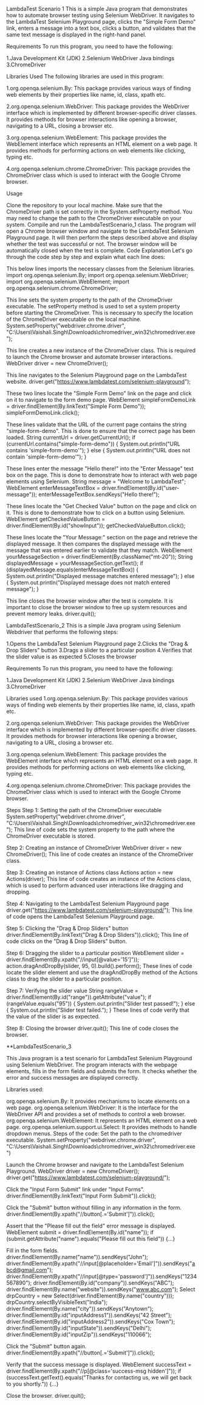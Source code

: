 LambdaTest Scenario 1 This is a simple Java program that demonstrates how to automate browser testing using Selenium WebDriver. It navigates to the LambdaTest Selenium Playground page, clicks the "Simple Form Demo" link, enters a message into a text box, clicks a button, and validates that the same text message is displayed in the right-hand panel.

Requirements To run this program, you need to have the following:

1.Java Development Kit (JDK) 2.Selenium WebDriver Java bindings 3.ChromeDriver

Libraries Used The following libraries are used in this program:

1.org.openqa.selenium.By: This package provides various ways of finding web elements by their properties like name, id, class, xpath etc.

2.org.openqa.selenium.WebDriver: This package provides the WebDriver interface which is implemented by different browser-specific driver classes. It provides methods for browser interactions like opening a browser, navigating to a URL, closing a browser etc.

3.org.openqa.selenium.WebElement: This package provides the WebElement interface which represents an HTML element on a web page. It provides methods for performing actions on web elements like clicking, typing etc.

4.org.openqa.selenium.chrome.ChromeDriver: This package provides the ChromeDriver class which is used to interact with the Google Chrome browser.

Usage

Clone the repository to your local machine.
Make sure that the ChromeDriver path is set correctly in the System.setProperty method. You may need to change the path to the ChromeDriver executable on your system.
Compile and run the LambdaTestScenario_1 class.
The program will open a Chrome browser window and navigate to the LambdaTest Selenium Playground page.
It will then perform the steps described above and display whether the test was successful or not.
The browser window will be automatically closed when the test is complete.
Code Explanation Let's go through the code step by step and explain what each line does:

This below lines imports the necessary classes from the Selenium libraries. import org.openqa.selenium.By; import org.openqa.selenium.WebDriver; import org.openqa.selenium.WebElement; import org.openqa.selenium.chrome.ChromeDriver;

This line sets the system property to the path of the ChromeDriver executable. The setProperty method is used to set a system property before starting the ChromeDriver. This is necessary to specify the location of the ChromeDriver executable on the local machine. System.setProperty("webdriver.chrome.driver", "C:\Users\Vaishali.Singh\Downloads\chromedriver_win32\chromedriver.exe");

This line creates a new instance of the ChromeDriver class. This is required to launch the Chrome browser and automate browser interactions. WebDriver driver = new ChromeDriver();

This line navigates to the Selenium Playground page on the LambdaTest website. driver.get("https://www.lambdatest.com/selenium-playground");

These two lines locate the "Simple Form Demo" link on the page and click on it to navigate to the form demo page. WebElement simpleFormDemoLink = driver.findElement(By.linkText("Simple Form Demo")); simpleFormDemoLink.click();

These lines validate that the URL of the current page contains the string "simple-form-demo". This is done to ensure that the correct page has been loaded. String currentUrl = driver.getCurrentUrl(); if (currentUrl.contains("simple-form-demo")) { System.out.println("URL contains 'simple-form-demo'"); } else { System.out.println("URL does not contain 'simple-form-demo'"); }

These lines enter the message "Hello there!" into the "Enter Message" text box on the page. This is done to demonstrate how to interact with web page elements using Selenium. String message = "Welcome to LambdaTest"; WebElement enterMessageTextBox = driver.findElement(By.id("user-message")); enterMessageTextBox.sendKeys("Hello there!");

These lines locate the "Get Checked Value" button on the page and click on it. This is done to demonstrate how to click on a button using Selenium. WebElement getCheckedValueButton = driver.findElement(By.id("showInput")); getCheckedValueButton.click();

These lines locate the "Your Message:" section on the page and retrieve the displayed message. It then compares the displayed message with the message that was entered earlier to validate that they match. WebElement yourMessageSection = driver.findElement(By.className("mt-20")); String displayedMessage = yourMessageSection.getText(); if (displayedMessage.equals(enterMessageTextBox)) { System.out.println("Displayed message matches entered message"); } else { System.out.println("Displayed message does not match entered message"); }

This line closes the browser window after the test is complete. It is important to close the browser window to free up system resources and prevent memory leaks. driver.quit();

LambdaTestScenario_2 This is a simple Java program using Selenium Webdriver that performs the following steps:

1.Opens the LambdaTest Selenium Playground page 2.Clicks the "Drag & Drop Sliders" button 3.Drags a slider to a particular position 4.Verifies that the slider value is as expected 5.Closes the browser

Requirements To run this program, you need to have the following:

1.Java Development Kit (JDK) 2.Selenium WebDriver Java bindings 3.ChromeDriver

Libraries used 1.org.openqa.selenium.By: This package provides various ways of finding web elements by their properties like name, id, class, xpath etc.

2.org.openqa.selenium.WebDriver: This package provides the WebDriver interface which is implemented by different browser-specific driver classes. It provides methods for browser interactions like opening a browser, navigating to a URL, closing a browser etc.

3.org.openqa.selenium.WebElement: This package provides the WebElement interface which represents an HTML element on a web page. It provides methods for performing actions on web elements like clicking, typing etc.

4.org.openqa.selenium.chrome.ChromeDriver: This package provides the ChromeDriver class which is used to interact with the Google Chrome browser.

Steps Step 1: Setting the path of the ChromeDriver executable System.setProperty("webdriver.chrome.driver", "C:\Users\Vaishali.Singh\Downloads\chromedriver_win32\chromedriver.exe"); This line of code sets the system property to the path where the ChromeDriver executable is stored.

Step 2: Creating an instance of ChromeDriver WebDriver driver = new ChromeDriver(); This line of code creates an instance of the ChromeDriver class.

Step 3: Creating an instance of Actions class Actions action = new Actions(driver); This line of code creates an instance of the Actions class, which is used to perform advanced user interactions like dragging and dropping.

Step 4: Navigating to the LambdaTest Selenium Playground page driver.get("https://www.lambdatest.com/selenium-playground/"); This line of code opens the LambdaTest Selenium Playground page.

Step 5: Clicking the "Drag & Drop Sliders" button driver.findElement(By.linkText("Drag & Drop Sliders")).click(); This line of code clicks on the "Drag & Drop Sliders" button.

Step 6: Dragging the slider to a particular position WebElement slider = driver.findElement(By.xpath("//input[@value='15']")); action.dragAndDropBy(slider, 95, 0).build().perform(); These lines of code locate the slider element and use the dragAndDropBy method of the Actions class to drag the slider to a particular position.

Step 7: Verifying the slider value String rangeValue = driver.findElement(By.id("range")).getAttribute("value"); if (rangeValue.equals("95")) { System.out.println("Slider test passed!"); } else { System.out.println("Slider test failed."); } These lines of code verify that the value of the slider is as expected.

Step 8: Closing the browser driver.quit(); This line of code closes the browser.

**LambdaTestScenario_3

This Java program is a test scenario for LambdaTest Selenium Playground using Selenium WebDriver. The program interacts with the webpage elements, fills in the form fields and submits the form. It checks whether the error and success messages are displayed correctly.

Libraries used:

org.openqa.selenium.By: It provides mechanisms to locate elements on a web page.
org.openqa.selenium.WebDriver: It is the interface for the WebDriver API and provides a set of methods to control a web browser.
org.openqa.selenium.WebElement: It represents an HTML element on a web page.
org.openqa.selenium.support.ui.Select: It provides methods to handle dropdown menus.
Steps of the code: Set the path to the chromedriver executable. System.setProperty("webdriver.chrome.driver", "C:\Users\Vaishali.Singh\Downloads\chromedriver_win32\chromedriver.exe")

Launch the Chrome browser and navigate to the LambdaTest Selenium Playground. WebDriver driver = new ChromeDriver(); driver.get("https://www.lambdatest.com/selenium-playground/");

Click the "Input Form Submit" link under "Input Forms". driver.findElement(By.linkText("Input Form Submit")).click();

Click the "Submit" button without filling in any information in the form. driver.findElement(By.xpath("//button[.='Submit']")).click();

Assert that the "Please fill out the field" error message is displayed. WebElement submit = driver.findElement(By.id("name")); if (submit.getAttribute("name").equals("Please fill out this field")) {...}

Fill in the form fields. driver.findElement(By.name("name")).sendKeys("John"); driver.findElement(By.xpath("//input[@placeholder='Email']")).sendKeys("abcd@gmail.com"); driver.findElement(By.xpath("//input[@type='password']")).sendKeys("1234567890"); driver.findElement(By.id("company")).sendKeys("ABC"); driver.findElement(By.name("website")).sendKeys("www.abc.com"); Select drpCountry = new Select(driver.findElement(By.name("country"))); drpCountry.selectByVisibleText("India"); driver.findElement(By.name("city")).sendKeys("Anytown"); driver.findElement(By.id("inputAddress1")).sendKeys("42 Street"); driver.findElement(By.id("inputAddress2")).sendKeys("Cox Town"); driver.findElement(By.id("inputState")).sendKeys("Delhi"); driver.findElement(By.id("inputZip")).sendKeys("110066");

Click the "Submit" button again. driver.findElement(By.xpath("//button[.='Submit']")).click();

Verify that the success message is displayed. WebElement successText = driver.findElement(By.xpath("//p[@class='success-msg hidden']")); if (successText.getText().equals("Thanks for contacting us, we will get back to you shortly.")) {...}

Close the browser. driver.quit();
 
